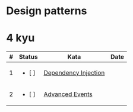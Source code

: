 # Design patterns

# 4 kyu

| #   | Status                  | Kata                                                                           | Date |
| --- | ----------------------- | ------------------------------------------------------------------------------ | ---- |
| 1   | <ul><li> [ ] </li></ul> | [Dependency Injection](https://www.codewars.com/kata/5302d655be2a91068b0001fb) |      |
| 2   | <ul><li> [ ] </li></ul> | [Advanced Events](https://www.codewars.com/kata/52d4678038644497e900007c)      |      |
